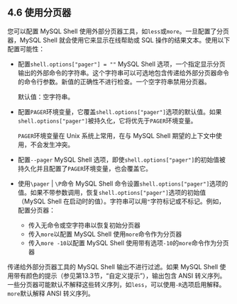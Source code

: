 ## 4.6 使用分页器

您可以配置 MySQL Shell 使用外部分页器工具，如`less`或`more`。一旦配置了分页器，MySQL Shell 就会使用它来显示在线帮助或 SQL 操作的结果文本。使用以下配置可能性：

- 配置`shell.options["pager"] = ""` MySQL Shell 选项，一个指定显示分页输出的外部命令的字符串。这个字符串可以可选地包含传递给外部分页器命令的命令行参数。新值的正确性不进行检查。一个空字符串禁用分页器。

  默认值：空字符串。

- 配置`PAGER`环境变量，它覆盖`shell.options["pager"]`选项的默认值。如果`shell.options["pager"]`被持久化，它将优先于`PAGER`环境变量。

  `PAGER`环境变量在 Unix 系统上常用，在与 MySQL Shell 期望的上下文中使用，不会发生冲突。

- 配置`--pager` MySQL Shell 选项，即使`shell.options["pager"]`的初始值被持久化并且配置了`PAGER`环境变量，也会覆盖它。

- 使用`\pager` | `\P`命令 MySQL Shell 命令设置`shell.options["pager"]`选项的值。如果不带参数调用，恢复`shell.options["pager"]`选项的初始值（MySQL Shell 在启动时的值）。字符串可以用`"`字符标记或不标记。例如，配置分页器：

  - 传入无命令或空字符串以恢复初始分页器
  - 传入`more`以配置 MySQL Shell 使用`more`命令作为分页器
  - 传入`more -10`以配置 MySQL Shell 使用带有选项`-10`的`more`命令作为分页器

传递给外部分页器工具的 MySQL Shell 输出不进行过滤。如果 MySQL Shell 使用带有颜色的提示（参见第13.3节，“自定义提示”），输出包含 ANSI 转义序列。一些分页器可能默认不解释这些转义序列，如`less`，可以使用`-R`选项启用解释。`more`默认解释 ANSI 转义序列。